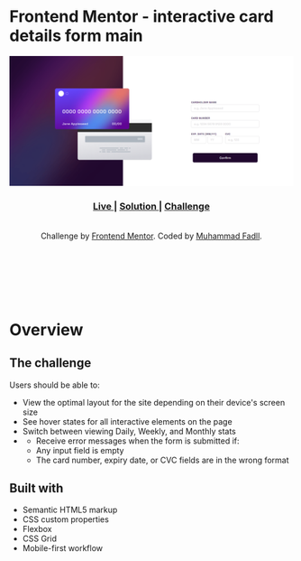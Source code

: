 # Frontend Mentor - interactive card details form main

![Design preview for the interactive card details form main coding challenge](./screenshot-web.png)

<div align="center">
  <h3>
    <a href="https://interactive-card-details-from-main.vercel.app/">
      Live
    </a>
    <span> | </span>
    <a href="https://www.frontendmentor.io/solutions/react-js-with-tailwind-Byw9ouDB5">
      Solution
    </a>
   <span> | </span>
    <a href="https://www.frontendmentor.io/challenges">
      Challenge
    </a>
  </h3>
</div>
<br>
<div align="center" >Challenge by <a href="https://www.frontendmentor.io/challenges/time-tracking-dashboard-UIQ7167Jw/hub/react-js-with-tailwind-Byw9ouDB5" target="_blank" >Frontend Mentor</a>. Coded by <a href="https://github.com/fadelun" >Muhammad Fadll</a>.</div>

<br>
<br>
<br>
<br>
<br>
<br>

# Overview

## The challenge

Users should be able to:

- View the optimal layout for the site depending on their device's screen size
- See hover states for all interactive elements on the page
- Switch between viewing Daily, Weekly, and Monthly stats
- - Receive error messages when the form is submitted if:
  - Any input field is empty
  - The card number, expiry date, or CVC fields are in the wrong format

## Built with

- Semantic HTML5 markup
- CSS custom properties
- Flexbox
- CSS Grid
- Mobile-first workflow
